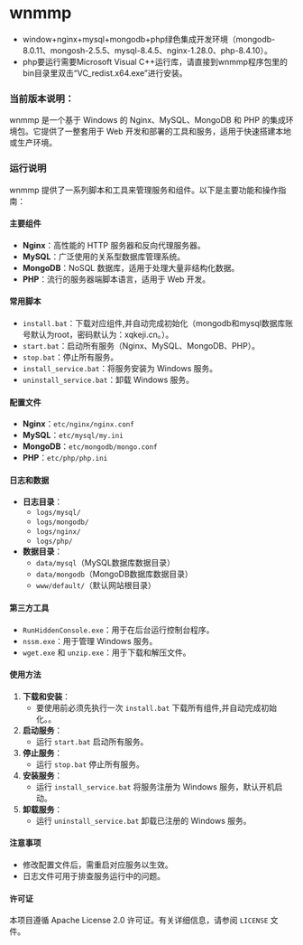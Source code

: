 # wnmmp

- window+nginx+mysql+mongodb+php绿色集成开发环境（mongodb-8.0.11、mongosh-2.5.5、mysql-8.4.5、nginx-1.28.0、php-8.4.10）。
- php要运行需要Microsoft Visual C++运行库，请直接到wnmmp程序包里的bin目录里双击“VC_redist.x64.exe”进行安装。

### 当前版本说明：
wnmmp 是一个基于 Windows 的 Nginx、MySQL、MongoDB 和 PHP 的集成环境包。它提供了一整套用于 Web 开发和部署的工具和服务，适用于快速搭建本地或生产环境。

### 运行说明
wnmmp 提供了一系列脚本和工具来管理服务和组件。以下是主要功能和操作指南：

#### 主要组件
- **Nginx**：高性能的 HTTP 服务器和反向代理服务器。
- **MySQL**：广泛使用的关系型数据库管理系统。
- **MongoDB**：NoSQL 数据库，适用于处理大量非结构化数据。
- **PHP**：流行的服务器端脚本语言，适用于 Web 开发。

#### 常用脚本
- `install.bat`：下载对应组件,并自动完成初始化（mongodb和mysql数据库账号默认为root，密码默认为：xqkeji.cn。）。
- `start.bat`：启动所有服务（Nginx、MySQL、MongoDB、PHP）。
- `stop.bat`：停止所有服务。
- `install_service.bat`：将服务安装为 Windows 服务。
- `uninstall_service.bat`：卸载 Windows 服务。


#### 配置文件
- **Nginx**：`etc/nginx/nginx.conf`
- **MySQL**：`etc/mysql/my.ini`
- **MongoDB**：`etc/mongodb/mongo.conf`
- **PHP**：`etc/php/php.ini`

#### 日志和数据
- **日志目录**：
  - `logs/mysql/`
  - `logs/mongodb/`
  - `logs/nginx/`
  - `logs/php/`
- **数据目录**：
  - `data/mysql`（MySQL数据库数据目录）
  - `data/mongodb`（MongoDB数据库数据目录）
  - `www/default/`（默认网站根目录）

#### 第三方工具
- `RunHiddenConsole.exe`：用于在后台运行控制台程序。
- `nssm.exe`：用于管理 Windows 服务。
- `wget.exe` 和 `unzip.exe`：用于下载和解压文件。

#### 使用方法
1. **下载和安装**：
   - 要使用前必须先执行一次 `install.bat` 下载所有组件,并自动完成初始化。。
2. **启动服务**：
   - 运行 `start.bat` 启动所有服务。
3. **停止服务**：
   - 运行 `stop.bat` 停止所有服务。
4. **安装服务**：
   - 运行 `install_service.bat` 将服务注册为 Windows 服务，默认开机启动。
5. **卸载服务**：
   - 运行 `uninstall_service.bat` 卸载已注册的 Windows 服务。


#### 注意事项
- 修改配置文件后，需重启对应服务以生效。
- 日志文件可用于排查服务运行中的问题。

#### 许可证
本项目遵循 Apache License 2.0 许可证。有关详细信息，请参阅 `LICENSE` 文件。
